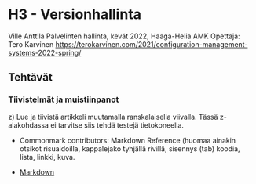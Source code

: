 # H3 - Versionhallinta

Ville Anttila
Palvelinten hallinta, kevät 2022, Haaga-Helia AMK
Opettaja: Tero Karvinen
https://terokarvinen.com/2021/configuration-management-systems-2022-spring/

## Tehtävät

### Tiivistelmät ja muistiinpanot

z) Lue ja tiivistä artikkeli muutamalla ranskalaisella viivalla. Tässä z-alakohdassa ei tarvitse siis tehdä testejä tietokoneella.

* Commonmark contributors: Markdown Reference (huomaa ainakin otsikot risuaidoilla, kappalejako tyhjällä rivillä, sisennys (tab) koodia, lista, linkki, kuva.

* [Markdown](https://commonmark.org/help/)


